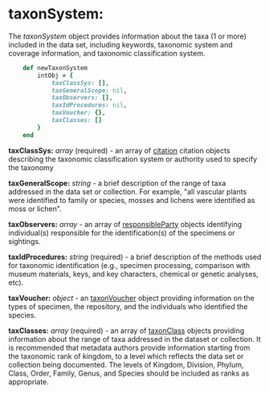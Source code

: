 # taxonSystem:

The *taxonSystem* object provides information about the taxa (1 or more) included in the data set, including keywords, taxonomic system and coverage information, and taxonomic classification system.

````ruby
    def newTaxonSystem
        intObj = {
            taxClassSys: [],
            taxGeneralScope: nil,
            taxObservers: [],
            taxIdProcedures: nil,
            taxVoucher: {},
            taxClasses: []
        }
    end
````

__taxClassSys:__ *array* (required) - an array of [citation](../mdtranlator/citation.md) citation objects describing the taxonomic classification system or authority used to specify the taxonomy

__taxGeneralScope:__ *string* - a brief description of the range of taxa addressed in the data set or collection. For example, "all vascular plants were identified to family or species, mosses and lichens were identified as moss or lichen".

__taxObservers:__ *array* - an array of [responsibleParty](../mdtranslator/responsibleParty.md) objects identifying individual(s) responsible for the identification(s) of the specimens or sightings.

__taxIdProcedures:__ *string* (required) - a brief description of the methods used for taxonomic identification (e.g., specimen processing, comparison with museum materials, keys, and key characters, chemical or genetic analyses, etc).

__taxVoucher:__ *object* - an [taxonVoucher](../mdtranslator/taxonVoucher.md) object providing information on the types of specimen, the repository, and the individuals who identified the species.

__taxClasses:__ *array* (required) - an array of [taxonClass](../mdtranslator/taxonClass.md) objects providing information about the range of taxa addressed in the dataset or collection. It is recommended that metadata authors provide information starting from the taxonomic rank of kingdom, to a level which reflects the data set or collection being documented. The levels of Kingdom, Division, Phylum, Class, Order, Family, Genus, and Species should be included as ranks as appropriate.
